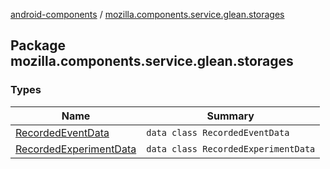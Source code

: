 [android-components](../index.md) / [mozilla.components.service.glean.storages](./index.md)

## Package mozilla.components.service.glean.storages

### Types

| Name | Summary |
|---|---|
| [RecordedEventData](-recorded-event-data/index.md) | `data class RecordedEventData` |
| [RecordedExperimentData](-recorded-experiment-data/index.md) | `data class RecordedExperimentData` |
